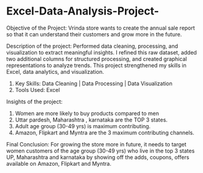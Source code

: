 # Excel-Data-Analysis-Project-

Objective of the Project:
Vrinda store wants to create the annual sale report so that it can understand their customers and grow more in the future.

Description of the project:
Performed data cleaning, processing, and visualization to extract meaningful insights.  I refined this raw dataset, added two additional columns for structured processing, and created graphical representations to analyze trends. This project strengthened my skills in Excel, data analytics, and visualization.
1) Key Skills: Data Cleaning | Data Processing | Data Visualization
2) Tools Used: Excel

Insights of the project:
1) Women are more likely to buy products compared to men
2) Uttar pardesh, Maharashtra , karnataka are the TOP 3 states.
3) Adult age group (30-49 yrs) is maximum contributing.
4) Amazon, Flipkart and Myntra are the 3 maximum contributing channels.

Final Conclusion:
For growing the store more in future, it needs to target women customers of the age group (30-49 yrs) who live in the top 3 states UP, Maharashtra and karnataka by showing off the adds, coupons, offers available on Amazon, Flipkart and Myntra.
